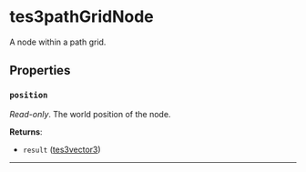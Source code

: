 <!---
	This file is autogenerated. Do not edit this file manually. Your changes will be ignored.
	More information: https://github.com/MWSE/MWSE/tree/master/docs
-->

# tes3pathGridNode

A node within a path grid.

## Properties

### `position`

*Read-only*. The world position of the node.

**Returns**:

* `result` ([tes3vector3](../../types/tes3vector3))

***

